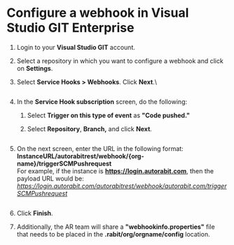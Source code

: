 # Configure a webhook in Visual Studio GIT Enterprise

1. Login to your **Visual Studio GIT** account.
2. Select a repository in which you want to configure a webhook and click on **Settings**.
3.  Select **Service Hooks > Webhooks**. Click **Next**.\


    <figure><img src="https://cdn.document360.io/8711f4e7-c040-4616-aac9-d947f87e4619/Images/Documentation/drexHowtoconfigureaWebhookinVisualStudioGITEnterprisecustom1.png" alt=""><figcaption></figcaption></figure>
4. In the **Service Hook subscription** screen, do the following:
   1. Select **Trigger on this type of event** as **"Code pushed."**
   2.  Select **Repository**, **Branch,** and click **Next**.

       <figure><img src="https://cdn.document360.io/8711f4e7-c040-4616-aac9-d947f87e4619/Images/Documentation/drexHowtoconfigureaWebhookinVisualStudioGITEnterprisecustom21.png" alt=""><figcaption></figcaption></figure>
5.  On the next screen, enter the URL in the following format: **InstanceURL/autorabitrest/webhook/{org-name}/triggerSCMPushrequest**\
    For example, if the instance is **https://login.autorabit.com**, then the payload URL would be:\
    _https://login.autorabit.com/autorabitrest/webhook/autorabit.com/triggerSCMPushrequest_

    <figure><img src="https://cdn.document360.io/8711f4e7-c040-4616-aac9-d947f87e4619/Images/Documentation/drexHowtoconfigureaWebhookinVisualStudioGITEnterprisecustom31.png" alt=""><figcaption></figcaption></figure>
6. Click **Finish**.
7. Additionally, the AR team will share a **"webhookinfo.properties"** file that needs to be placed in the **.rabit/org/orgname/config** location.
